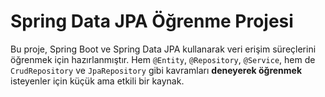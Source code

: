 #  Spring Data JPA Öğrenme Projesi

Bu proje, Spring Boot ve Spring Data JPA kullanarak veri erişim süreçlerini öğrenmek için hazırlanmıştır. Hem `@Entity`, `@Repository`, `@Service`, hem de `CrudRepository` ve `JpaRepository` gibi kavramları **deneyerek öğrenmek** isteyenler için küçük ama etkili bir kaynak.
